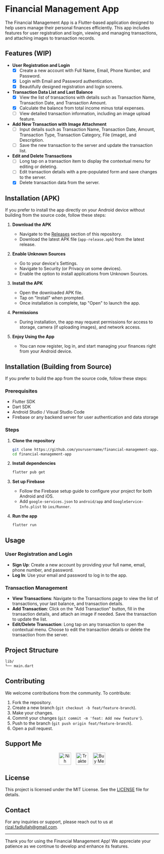 # Financial Management App

The Financial Management App is a Flutter-based application designed to help users manage their personal finances efficiently. This app includes features for user registration and login, viewing and managing transactions, and attaching images to transaction records.

## Features (WIP)

- **User Registration and Login**
  - [x] Create a new account with Full Name, Email, Phone Number, and Password.
  - [x] Login with Email and Password authentication.
  - [x] Beautifully designed registration and login screens.

- **Transaction Data List and Last Balance**
  - [x] View the list of transactions with details such as Transaction Name, Transaction Date, and Transaction Amount.
  - [x] Calculate the balance from total income minus total expenses.
  - [ ] View detailed transaction information, including an image upload feature.

- **Add New Transaction with Image Attachment**
  - [ ] Input details such as Transaction Name, Transaction Date, Amount, Transaction Type, Transaction Category, File (image), and Description.
  - [ ] Save the new transaction to the server and update the transaction list.

- **Edit and Delete Transactions**
  - [ ] Long tap on a transaction item to display the contextual menu for editing or deleting.
  - [ ] Edit transaction details with a pre-populated form and save changes to the server.
  - [x] Delete transaction data from the server.

## Installation (APK)

If you prefer to install the app directly on your Android device without building from the source code, follow these steps:

1. **Download the APK**

   - Navigate to the [Releases](https://github.com/yourusername/financial-management-app/releases) section of this repository.
   - Download the latest APK file (`app-release.apk`) from the latest release.

2. **Enable Unknown Sources**

   - Go to your device's Settings.
   - Navigate to Security (or Privacy on some devices).
   - Enable the option to install applications from Unknown Sources.

3. **Install the APK**

   - Open the downloaded APK file.
   - Tap on "Install" when prompted.
   - Once installation is complete, tap "Open" to launch the app.

4. **Permissions**

   - During installation, the app may request permissions for access to storage, camera (if uploading images), and network access.

5. **Enjoy Using the App**

   - You can now register, log in, and start managing your finances right from your Android device.

## Installation (Building from Source)

If you prefer to build the app from the source code, follow these steps:

### Prerequisites

- Flutter SDK
- Dart SDK
- Android Studio / Visual Studio Code
- Firebase or any backend server for user authentication and data storage

### Steps

1. **Clone the repository**

   ```bash
   git clone https://github.com/yourusername/financial-management-app.git
   cd financial-management-app
   ```

2. **Install dependencies**

   ```bash
   flutter pub get
   ```

3. **Set up Firebase**

   - Follow the Firebase setup guide to configure your project for both Android and iOS.
   - Add `google-services.json` to `android/app` and `GoogleService-Info.plist` to `ios/Runner`.

4. **Run the app**

   ```bash
   flutter run
   ```

## Usage

### User Registration and Login

- **Sign Up**: Create a new account by providing your full name, email, phone number, and password.
- **Log In**: Use your email and password to log in to the app.

### Transaction Management

- **View Transactions**: Navigate to the Transactions page to view the list of transactions, your last balance, and transaction details.
- **Add Transaction**: Click on the "Add Transaction" button, fill in the transaction details, and attach an image if needed. Save the transaction to update the list.
- **Edit/Delete Transaction**: Long tap on any transaction to open the contextual menu. Choose to edit the transaction details or delete the transaction from the server.

## Project Structure

```bash
lib/
└── main.dart
```

## Contributing

We welcome contributions from the community. To contribute:

1. Fork the repository.
2. Create a new branch (`git checkout -b feat/feature-branch`).
3. Make your changes.
4. Commit your changes (`git commit -m 'feat: Add new feature'`).
5. Push to the branch (`git push origin feat/feature-branch`).
6. Open a pull request.

## Support Me

<div align="center" style="display: flex; justify-content: center; align-items: center;">
    <a href="https://www.nihbuatjajan.com/_qviyxykh" target="_blank"><img src="https://d4xyvrfd64gfm.cloudfront.net/buttons/default-cta.png" alt="Nih buat jajan" height="40px" style="height:40px !important;"></a>
    <span>&nbsp;&nbsp;&nbsp;&nbsp;</span>
    <a href="https://trakteer.id/izzalDev/tip" target="_blank"><img id="wse-buttons-preview" src="https://cdn.trakteer.id/images/embed/trbtn-red-1.png?date=18-11-2023" height="40px" style="border:0px;height:40px;" alt="Trakteer Saya"></a>
    <span>&nbsp;&nbsp;&nbsp;&nbsp;</span>
    <a href='https://ko-fi.com/B0B2ZCON1' target='_blank'><img height='40px' style='border:0px;height:40px;' src='https://storage.ko-fi.com/cdn/kofi1.png?v=3' border='0' alt='Buy Me a Coffee at ko-fi.com'></a>
</div>

## License

This project is licensed under the MIT License. See the [LICENSE](LICENSE) file for details.

## Contact

For any inquiries or support, please reach out to us at <rizal.fadlullah@gmail.com>.

---

Thank you for using the Financial Management App! We appreciate your patience as we continue to develop and enhance its features.
